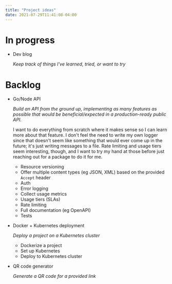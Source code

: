 ```yaml
---
title: "Project ideas"
date: 2021-07-29T11:41:08-04:00
---
```

# In progress

* Dev blog

  *Keep track of things I've learned, tried, or want to try*

# Backlog

* Go/Node API

  *Build an API from the ground up, implementing as many features as possible that would be beneficial/expected in a production-ready public API.*

  I want to do everything from scratch where it makes sense so I can learn more about that feature. I don't feel the need to write my own logger since that doesn't seem like something that would ever come up in the future; it's just writing messages to a file. Rate limiting and usage tiers seem interesting, though, and I want to try my hand at those before just reaching out for a package to do it for me.

  * Resource versioning
  * Offer multiple content types (eg JSON, XML) based on the provided `Accept` header
  * Auth
  * Error logging
  * Collect usage metrics
  * Usage tiers (SLAs)
  * Rate limiting
  * Full documentation (eg OpenAPI)
  * Tests

* Docker + Kubernetes deployment

  *Deploy a project on a Kubernetes cluster*

  * Dockerize a project
  * Set up Kubernetes
  * Deploy to Kubernetes cluster

* QR code generator

  *Generate a QR code for a provided link*

